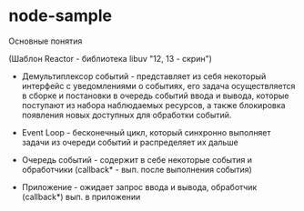 # node-sample

Основные понятия

(Шаблон Reactor - библиотека libuv "12, 13 - скрин")
- Демультиплексор событий - представляет из себя некоторый интерфейс с уведомлениями о событиях, его задача осуществляется в сборке и постановки в очередь событий ввода и вывода, которые поступают из набора наблюдаемых ресурсов, а также блокировка появления новых доступных для обработки событий.

- Event Loop - бесконечный цикл, который синхронно выполняет задачи из очереди событий и распределяет их дальше 

- Очередь событий - содержит в себе некоторые события и обработчики (callback* - вып. после выполнения события)

- Приложение - ожидает запрос ввода и вывода, обработчик (callback*) вып. в приложении
